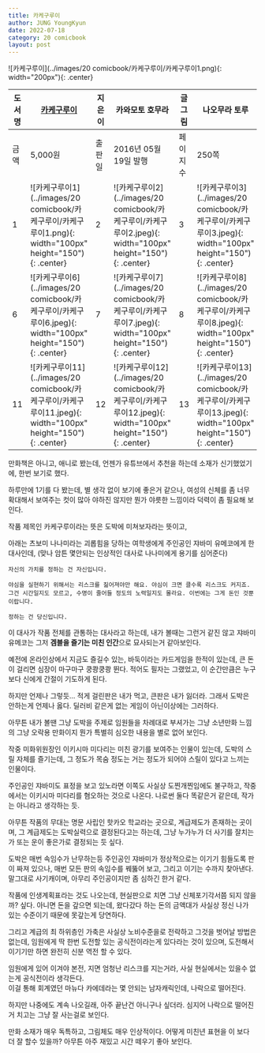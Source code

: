```yaml
---
title: 카케구루이
author: JUNG YoungKyun
date: 2022-07-18
category: 20 comicbook
layout: post
---
```


![카케구루이](../images/20 comicbook/카케구루이/카케구루이1.png){: width="200px"){: .center}

| 도서명  | [카케구루이](http://www.yes24.com/Product/Goods/27766059)                                       | 지은이  | 카와모토 호무라 | 글그림  | 나오무라 토루  | 출판사  | 학산문화사  | ISBN | 9791125653912   |
|------|--------------------------------------------------------------------------------------------|---|---|---|---|---|---|---|---|
| 금액   | 5,000원                                                                                     | 출판일  | 2016년 05월 19일 발행 | 페이지수 | 250쪽 | | | | |
| 1    | ![카케구루이1](../images/20 comicbook/카케구루이/카케구루이1.png){: width="100px" height="150"){: .center} | 2    | ![카케구루이2](../images/20 comicbook/카케구루이/카케구루이2.jpeg){: width="100px" height="150"){: .center}  | 3    | ![카케구루이3](../images/20 comicbook/카케구루이/카케구루이3.jpeg){: width="100px" height="150"){: .center}   | 4    | ![카케구루이4](../images/20 comicbook/카케구루이/카케구루이4.jpeg){: width="100px" height="150"){: .center}   | 5    | ![카케구루이5](../images/20 comicbook/카케구루이/카케구루이5.jpeg){: width="100px" height="150"){: .center}   |
| 6    | ![카케구루이6](../images/20 comicbook/카케구루이/카케구루이6.jpeg){: width="100px" height="150"){: .center}                                        | 7    | ![카케구루이7](../images/20 comicbook/카케구루이/카케구루이7.jpeg){: width="100px" height="150"){: .center}   | 8    | ![카케구루이8](../images/20 comicbook/카케구루이/카케구루이8.jpeg){: width="100px" height="150"){: .center}   | 9    | ![카케구루이9](../images/20 comicbook/카케구루이/카케구루이9.jpeg){: width="100px" height="150"){: .center}   | 10   | ![카케구루이10](../images/20 comicbook/카케구루이/카케구루이10.jpeg){: width="100px" height="150"){: .center} |
| 11   | ![카케구루이11](../images/20 comicbook/카케구루이/카케구루이11.jpeg){: width="100px" height="150"){: .center}                                      | 12   | ![카케구루이12](../images/20 comicbook/카케구루이/카케구루이12.jpeg){: width="100px" height="150"){: .center} | 13   | ![카케구루이13](../images/20 comicbook/카케구루이/카케구루이13.jpeg){: width="100px" height="150"){: .center} | 14   | ![카케구루이14](../images/20 comicbook/카케구루이/카케구루이14.jpeg){: width="100px" height="150"){: .center} | 15   | ![카케구루이15](../images/20 comicbook/카케구루이/카케구루이15.jpeg){: width="100px" height="150"){: .center} |

만화책은 아니고, 애니로 봤는데, 언젠가 유튜브에서 추천을 하는데 소재가 신기했었기에, 한번 보기로 했다.

하루만에 1기를 다 봤는데, 별 생각 없이 보기에 좋은거 같으나, 여성의 신체를 좀 너무 확대해서 보여주는 컷이 많아 야하진 않지만 뭔가 야릇한 느낌이라 덕력이 좀 필요해 보인다.

작품 제목인 카케구루이라는 뜻은 도박에 미쳐보자라는 뜻이고,

아래는 츠보미 나나미라는 괴롭힘을 당하는 여학생에게 주인공인 쟈바미 유메코에게 한 대사인데, (맞나 암튼 몇안되는 인상적인 대사로 나나미에게 용기를 심어준다)

```
자신의 가치를 정하는 건 자신입니다.

야심을 실현하기 위해서는 리스크를 짊어져야만 해요. 야심이 크면 클수록 리스크도 커지죠. 그건 시간일지도 모르고, 수명이 줄어들 정도의 노력일지도 몰라요. 이번에는 그게 돈인 것뿐이랍니다.

정하는 건 당신입니다.
```

이 대사가 작품 전체를 관통하는 대사라고 하는데, 내가 볼때는 그런거 같진 않고 쟈바미 유메코는 그저 **겜블을 즐기는 미친 인간**으로 묘사되는거 같아보인다.

예전에 온라인상에서 지금도 즐길수 있는, 바둑이라는 카드게임을 한적이 있는데, 큰 돈이 걸리면 심장이 마구마구 쿵쾅쿵쾅 뛴다.
적어도 필자는 그랬었고, 이 순간만큼은 누구보다 신에게 간절이 기도하게 된다.

하지만 언제나 그렇듯... 적게 걸린판은 내가 먹고, 큰판은 내가 잃더라.
그래서 도박은 안하는게 언제나 옳다.
딜러비 같은게 없는 게임이 아닌이상에는 그러하다.

아무튼 내가 볼땐 그냥 도박을 주제로 임원들을 차례대로 부셔가는 그냥 소년만화 느낌의 그냥 오락용 만화이지 뭔가 특별히 심오한 내용을 별로 없어 보인다.

작중 미화위원장인 이키시마 미다리는 미친 광기를 보여주는 인물이 있는데, 도박의 스릴 자체를 즐기는데, 그 정도가 목숨 정도는 거는 정도가 되어야 스릴이 있다고 느끼는 인물이다.

주인공인 쟈바미도 표정을 보고 있노라면 이쪽도 사실상 도찐개찐임에도 불구하고, 작중에서는 이키시마 미다리를 혐오하는 것으로 나온다.
나로썬 둘다 똑같은거 같은데, 작가는 아니라고 생각하는 듯.

아무튼 작품의 무대는 명문 사립인 핫카오 학교라는 곳으로, 계급제도가 존재하는 곳이며, 그 계급제도는 도박실력으로 결정된다고는 하는데, 그냥 누가누가 더 사기를 잘치는가 또는 운이 좋은가로 결정되는 듯 싶다.

도박은 매번 속임수가 난무하는등 주인공인 쟈바미가 정상적으로는 이기기 힘들도록 판이 짜져 있으나,
매번 모든 판의 속임수를 꿰뚫어 보고, 그리고 이기는
수까지 찾아낸다. 말그대로 사기캐이며, 아무리 주인공이지만 좀 심하긴 한거 같다.

작품에 인생계획표라는 것도 나오는데, 현실판으로 치면 그냥 신체포기각서쯤 되지 않을까? 싶다. 아니면 돈을 갚으면 되는데, 왔다갔다 하는 돈의 금액대가 사실상 정신 나가 있는 수준이기 때문에 못갚는게 당연하다.

그리고 계급의 최 하위층인 가축은 사실상 노비수준을로 전락하고 그것을 벗어날 방법은 없는데, 임원에게 딱 한번 도전할 있는 공식전이라는게 있다라는 것이 있으며, 도전해서 이기기만 하면 완전히 신분 역전 할 수 있다.

임원에게 있어 이겨야 본전, 지면 엄청난 리스크를 지는거라, 사실 현실에서는 있을수 없는게 공식전이라 생각든다.  
이걸 통해 회계였던 마뉴다 카에데라는 몇 안되는 남자캐릭인데, 나락으로 떨어진다.

하지만 나중에도 계속 나오길래, 아주 끝난건 아니구나 싶더라. 심지어 나락으로 떨어진거 치고는 그냥 잘 사는걸로 보인다.

만화 소재가 매우 독특하고, 그림체도 매우 인상적이다. 어떻게 미친년 표현을 이 보다 더 잘 할수 있을까? 아무튼 아주 재밌고 시간 떼우기 좋아 보인다.